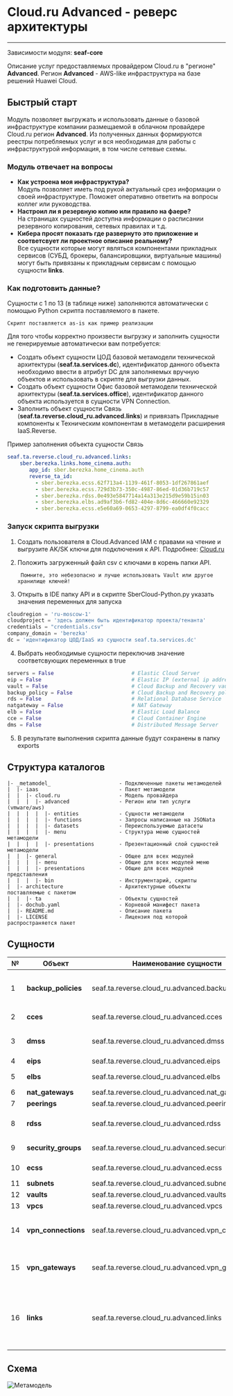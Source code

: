 # Cloud.ru Advanced - реверс архитектуры 
***
Зависимости модуля: **seaf-core**

Описание услуг предоставляемых провайдером Cloud.ru в "регионе" **Advanced**. 
Регион **Advanced** - AWS-like инфраструктура на базе решений Huawei Cloud.


## Быстрый старт

Модуль позволяет выгружать и использовать данные о базовой инфраструктуре компании размещаемой в облачном провайдере Cloud.ru регион **Advanced**.
Из полученных данных формируются реестры потребляемых услуг и вся необходимая для работы с инфраструктурой информация, в том числе сетевые схемы.

### Модуль отвечает на вопросы
- **Как устроена моя инфраструктура?**  
  Модуль позволяет иметь под рукой актуальный срез информации о своей инфраструктуре. Поможет оперативно ответить на вопросы коллег или руководства.
- **Настроил ли я резервную копию или правило на фаере?**  
  На страницах сущностей доступна информации о расписании резервного копирования, сетевых правилах и т.д.
- **Кибера просят показать где развернуто это приложение и соответсвует ли проектное описание реальному?**  
  Все сущности которые могут являться компонентами прикладных сервисов (СУБД, брокеры, балансировщики, виртуальные машины) могут быть привязаны к прикладным сервисам с помощью сущности **links**.

### Как подготовить данные?

Сущности с 1 по 13 (в таблице ниже) заполняются автоматически с помощью Python скрипта поставляемого в пакете.

    Скрипт поставляется as-is как пример реализации  


Для того чтобы корректно произвести выгрузку и заполнить сущности не генерируемые автоматически вам потребуется:
- Создать объект сущности ЦОД базовой метамодели технической архитектуры (**seaf.ta.services.dc**), идентификатор данного объекта необходимо ввести в атрибут DC для заполняемых вручную объектов и использовать в скрипте для выгрузки данных.
- Создать объект сущности Офис базовой метамодели технической архитектуры (**seaf.ta.services.office**), идентификатор данного объекта используется в сущности VPN Connection.
- Заполнить объект сущности Связь (**seaf.ta.reverse.cloud_ru.advanced.links**) и привязать Прикладные компоненты к Техническим компонентам в метамодели расширения IaaS.Reverse.

Пример заполнения объекта сущности Связь
```yaml
seaf.ta.reverse.cloud_ru.advanced.links:
    sber.berezka.links.home_cinema.auth:
       app_id: sber.berezka.home_cinema.auth
       reverse_ta_id:
         - sber.berezka.ecss.62f713a4-1139-461f-8053-1df267861aef
         - sber.berezka.ecss.729d3b73-350c-4987-86ed-01d36b719c57
         - sber.berezka.rdss.0e493e5847714a14a313e215d9e59b15in03
         - sber.berezka.elbs.ad9af3b6-fd82-404e-8d6c-466660e92329
         - sber.berezka.ecss.e5e60a69-0653-4297-8799-ea0df4f0cacc
```
### Запуск скрипта выгрузки
1. Создать пользователя в Cloud.Advanced IAM с правами на чтение и выгрузите AK/SK ключи для подключения
к API. Подробнее: [Cloud.ru](https://support.hc.sbercloud.ru/en-us/devg/apisign/api-sign-provide-aksk.html)
2. Положить загруженный файл csv с ключами в корень папки API.

        Помните, это небезопасно и лучше использовать Vault или другое хранилище ключей!
3. Открыть в IDE папку API и в скрипте SberCloud-Python.py указать значения переменных для запуска
```python
cloudregion = 'ru-moscow-1'                                                 # Регион для вызова API
cloudproject = 'здесь должен быть идентификатор проекта/тенанта'            # ID проекта, можно найти в консоли или раскомментировать ниже секцию Cloud Project
credentials = "credentials.csv"                                             # Файл с учетными данными SberCloud
company_domain = 'berezka'                                                  # Префикс/домен компании для наименвоания сущностей
dc = 'идентификатор ЦОД/IaaS из сущности seaf.ta.services.dc'               # Идентификатор сущности
```
4. Выбрать необходимые сущности переключив значение соответсвующих переменных в true
```python
servers = False                         # Elastic Cloud Server
eip = False                             # Elastic IP (external ip addresses)
vault = False                           # Cloud Backup and Recovery vaults
backup_policy = False                   # Cloud Backup and Recovery policies
rds = False                             # Relational Database Service                     
natgateway = False                      # NAT Gateway
elb = False                             # Elastic Load Balance
cce = False                             # Cloud Container Engine
dms = False                             # Distributed Message Server
```
5. В результате выполнения скрипта данные будут сохранены в папку exports


## Структура каталогов
```console
|- _metamodel_                      - Подключенные пакеты метамоделей
|  |- iaas                          - Пакет метамодели
|  |  |- cloud.ru                   - Модель провайдера
|  |  |  |- advanced                - Регион или тип услуги (vmware/aws)
|  |  |  |  |- entities             - Сущности метамодели
|  |  |  |  |- functions            - Запросы написанные на JSONata
|  |  |  |  |- datasets             - Переиспользуемые датасеты
|  |  |  |  |- menu                 - Структура меню сущностей метамодели
|  |  |  |  |- presentations        - Презентационный слой сущностей метамодели
|  |  |- general                    - Общее для всех модулей 
|  |  |  |- menu                    - Общие для всех модулей меню
|  |  |  |- presentations           - Общие для всех модулей представления
|  |  |  |- bin                     - Инструментарий, скрипты
|  |- architecture                  - Архитектурные объекты поставляемые с пакетом
|  |  |- ta                         - Объекты сущностей
|  |- dochub.yaml                   - Корневой манифест пакета
|  |- README.md                     - Описание пакета
|  |- LICENSE                       - Лицензия под которой распространяется пакет
```
## Сущности

| №  | **Объект**          | **Наименование сущности**                          | **Описание**                                                                          |
|----|---------------------|----------------------------------------------------|---------------------------------------------------------------------------------------|
| 1  | **backup_policies** | 	seaf.ta.reverse.cloud_ru.advanced.backup_policies | 	Политики РК (расписания и привязка к vaults)                                         |
| 2  | **cces**            | 	seaf.ta.reverse.cloud_ru.advanced.cces	           | Кластеры kubernetes                                                                   |
| 3  | **dmss**            | 	seaf.ta.reverse.cloud_ru.advanced.dmss	           | Распределенные сервисы сообщений                                                      |
| 4  | **eips**            | 	seaf.ta.reverse.cloud_ru.advanced.eips	           | Elastic IPs                                                                           |
| 5  | **elbs**            | 	seaf.ta.reverse.cloud_ru.advanced.elbs	           | Elastic Load Balancers                                                                |
| 6  | **nat_gateways**    | 	seaf.ta.reverse.cloud_ru.advanced.nat_gateways	   | Nat Gateways                                                                          |
| 7  | **peerings**        | 	seaf.ta.reverse.cloud_ru.advanced.peerings	       | VPC Peerings                                                                          |
| 8  | **rdss**            | 	seaf.ta.reverse.cloud_ru.advanced.rdss	           | Relational Database Services                                                          |
| 9  | **security_groups** | 	seaf.ta.reverse.cloud_ru.advanced.security_groups | Группы безопасности                                                                   |
| 10 | **ecss**            | 	seaf.ta.reverse.cloud_ru.advanced.ecss            | Elastic Cloud Servers                                                                 |
| 11 | **subnets**         | 	seaf.ta.reverse.cloud_ru.advanced.subnets         | VPC Subnets                                                                           |
| 12 | **vaults**          | 	seaf.ta.reverse.cloud_ru.advanced.vaults          | Хранилища РК                                                                          |
| 13 | **vpcs**            | 	seaf.ta.reverse.cloud_ru.advanced.vpcs            | VPC                                                                                   |
| 14 | **vpn_connections** | 	seaf.ta.reverse.cloud_ru.advanced.vpn_connections | VPN соединения (заполняется вручную, нет API)                                         |
| 15 | **vpn_gateways**    | 	seaf.ta.reverse.cloud_ru.advanced.vpn_gateways    | VPN шлюзы (заполняется вручную, нет API)                                              |
| 16 | **links**           | seaf.ta.reverse.cloud_ru.advanced.links            | Сущность-связь прикладного компонента к техническому компоненту (заполняется вручную) |


## Схема
![Метамодель](@entity/seaf.ta.reverse.general/metamodel)